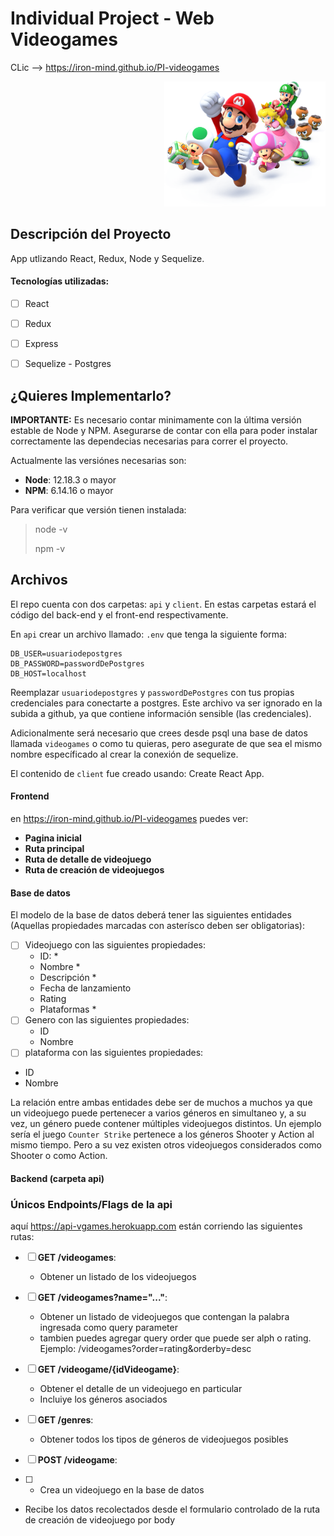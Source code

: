 
# Individual Project - Web Videogames
CLic --> https://iron-mind.github.io/PI-videogames
<p align="right">
  <img height="200" src="./videogame.png" />
</p>

## Descripción del Proyecto

App utlizando React, Redux, Node y Sequelize.
#### Tecnologías utilizadas:
- [ ] React
- [ ] Redux
- [ ] Express
- [ ] Sequelize - Postgres


## ¿Quieres Implementarlo?

 
__IMPORTANTE:__ Es necesario contar minimamente con la última versión estable de Node y NPM. Asegurarse de contar con ella para poder instalar correctamente las dependecias necesarias para correr el proyecto.

Actualmente las versiónes necesarias son:

 * __Node__: 12.18.3 o mayor
 * __NPM__: 6.14.16 o mayor

Para verificar que versión tienen instalada:

> node -v
>
> npm -v

## Archivos

El repo cuenta con dos carpetas: `api` y `client`. En estas carpetas estará el código del back-end y el front-end respectivamente.

En `api` crear un archivo llamado: `.env` que tenga la siguiente forma:

```
DB_USER=usuariodepostgres
DB_PASSWORD=passwordDePostgres
DB_HOST=localhost
```

Reemplazar `usuariodepostgres` y `passwordDePostgres` con tus propias credenciales para conectarte a postgres. Este archivo va ser ignorado en la subida a github, ya que contiene información sensible (las credenciales).

Adicionalmente será necesario que crees desde psql una base de datos llamada `videogames` o como tu quieras, pero asegurate de que sea el mismo nombre específicado al crear la conexión de sequelize.

El contenido de `client` fue creado usando: Create React App.







#### Frontend

en https://iron-mind.github.io/PI-videogames puedes ver:

- __Pagina inicial__
- __Ruta principal__ 
- __Ruta de detalle de videojuego__
- __Ruta de creación de videojuegos__

#### Base de datos

El modelo de la base de datos deberá tener las siguientes entidades (Aquellas propiedades marcadas con asterísco deben ser obligatorias):

- [ ] Videojuego con las siguientes propiedades:
  - ID: * 
  - Nombre *
  - Descripción *
  - Fecha de lanzamiento
  - Rating
  - Plataformas *
- [ ] Genero con las siguientes propiedades:
  - ID
  - Nombre
 - [ ] plataforma con las siguientes propiedades:
  - ID
  - Nombre

La relación entre ambas entidades debe ser de muchos a muchos ya que un videojuego puede pertenecer a varios géneros en simultaneo y, a su vez, un género puede contener múltiples videojuegos distintos. Un ejemplo sería el juego `Counter Strike` pertenece a los géneros Shooter y Action al mismo tiempo. Pero a su vez existen otros videojuegos considerados como Shooter o como Action.


#### Backend (carpeta api)
### Únicos Endpoints/Flags de la api
aquí https://api-vgames.herokuapp.com están corriendo las siguientes rutas:

- [ ] __GET /videogames__:
  - Obtener un listado de los videojuegos
 
- [ ] __GET /videogames?name="..."__:
  - Obtener un listado de videojuegos que contengan la palabra ingresada como query parameter
  - tambien puedes agregar query order que puede ser alph o rating. Ejemplo: /videogames?order=rating&orderby=desc
- [ ] __GET /videogame/{idVideogame}__:
  - Obtener el detalle de un videojuego en particular
  - Incluiye los géneros asociados
  
- [ ] __GET /genres__:
  - Obtener todos los tipos de géneros de videojuegos posibles

- [ ] __POST /videogame__:
- [ ]  - Crea un videojuego en la base de datos
  - Recibe los datos recolectados desde el formulario controlado de la ruta de creación de videojuego por body
 
